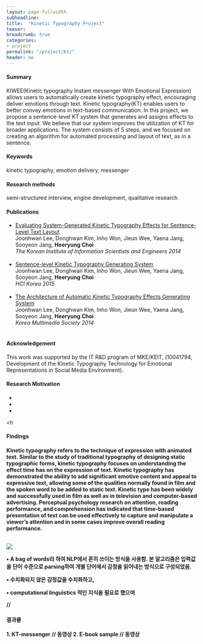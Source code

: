 ```yaml
---
layout: page-fullwidth
subheadline:  
title:  "Kinetic Typography Project"
teaser: 
breadcrumb: true
categories:
- project
permalink: "/project/kt/"
header: no
---
```


<h4> Summary </h4>
KIWEE(Kinetic typography Instant messenger With Emotional Expression) allows users to automatically create kinetic typography effect, encouraging deliver emotions through text.</strong> Kinetic typography(KT) enables users to better convey emotions in text-based communication. In this project, we propose a sentence-level KT system that generates and assigns effects to the text input. We believe that our system improves the utilization of KT for broader applications. The system consists of 5 steps, and we focused on creating an algorithm for automated processing and layout of text, as in a sentence.

<h4> Keywords </h4>
kinetic typography, emotion delivery, messenger

<h4> Research methods </h4>
semi-structured interview, engine development, qualitative research

<h4> Publications </h4>
<ul>
    <li><a href="http://www.dbpia.co.kr/Article/NODE06228881">Evaluating System-Generated Kinetic Typography Effects for Sentence-Level Text Layout</a><br>
Joonhwan Lee, Donghwan Kim, Inho Won, Jieun Wee, Yaena Jang, Sooyeon Jang, <strong>Heeryung Choi</strong><br><em>The Korean Institute of Information Scientists and Engineers 2014</em></li><br>
    <li><a href="http://www.dbpia.co.kr/Article/NODE06139482">Sentence-level Kinetic Typography Generating System</a><br>Joonhwan Lee, Donghwan Kim, Inho Won, Jieun Wee, Yaena Jang, Sooyeon Jang, <strong>Heeryung Choi</strong><br><em>HCI Korea 2015</em></li><br>
    <li><a href="">The Architecture of Automatic Kinetic Typography Effects Generating System</a><br>Joonhwan Lee, Donghwan Kim, Inho Won, Jieun Wee, Yaena Jang, Sooyeon Jang, <strong>Heeryung Choi</strong><br><em>Korea Multimedia Society 2014</em></li><br>
</ul>

<h4> Acknowledgement </h4>
This work was supported by the IT R&D program of MKE/KEIT, (10041794, Development of the Kinetic Typography Technology for Emotional Representations in Social Media Environment).

<h4> Research Motivation </h4>
<ul>
    <li> 
    <li>
    <li>
</ul>


<h


<h4> Findings </h4>


<h4>



<div>

Kinetic typography refers to the technique of expression with animated text. Similar to the study of traditional typography of designing static typographic forms, kinetic typography focuses on understanding the effect time has on the expression of text. Kinetic typography has demonstrated the ability to add significant emotive content and appeal to expressive text, allowing some of the qualities normally found in film and the spoken word to be added to static text. Kinetic type has been widely and successfully used in film as well as in television and computer-based advertising. Perceptual psychology research on attention, reading performance, and comprehension has indicated that time-based presentation of text can be used effectively to capture and manipulate a viewer’s attention and in some cases improve overall reading performance.

<br>
<img src = "http://isbead.github.com/images/emotion_kt.png">
<br>





▪	 A bag of words라 하여 NLP에서 흔히 쓰이는 방식을 사용함. 본 알고리즘은 입력값을 단어 수준으로 parsing하여 개별 단어에서 감정을 읽어내는 방식으로 구성되었음. 

▪	수치화되지 않은 감정값을 수치화하고, 

▪	computational linguistics 적인 지식을 필요로 했으며




//
<h4> 결과물 </h4>
1. KT-messenger
// 동영상
2. E-book sample
// 동영상
